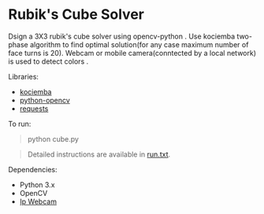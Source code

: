# Rubik's Cube Solver 
Dsign a 3X3 rubik's cube solver using opencv-python .
Use kociemba two-phase algorithm to find optimal solution(for any case maximum number of face turns is 20).
Webcam or mobile camera(conntected by a local network) is used to detect colors .

Libraries:
* [kociemba](https://github.com/muodov/kociemba)
* [python-opencv](https://opencv-python-tutroals.readthedocs.io/en/latest/py_tutorials/py_tutorials.html)
* [requests](https://requests.readthedocs.io/en/master/)



To run:


> python cube.py


> Detailed instructions are available in [run.txt](run.txt). 

Dependencies:

* Python 3.x
* OpenCV
* [Ip Webcam](https://play.google.com/store/apps/details?id=com.pas.webcam&hl=en_IN)
